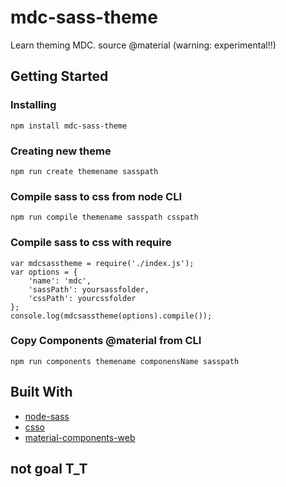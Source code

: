 # mdc-sass-theme

Learn theming MDC. source @material (warning: experimental!!)

## Getting Started

### Installing

```
npm install mdc-sass-theme
```


### Creating new theme

```
npm run create themename sasspath
```


###  Compile sass to css from node CLI

```
npm run compile themename sasspath csspath
```


###  Compile sass to css with require

```
var mdcsasstheme = require('./index.js');
var options = {
	'name': 'mdc',
	'sassPath': yoursassfolder,
	'cssPath': yourcssfolder
};
console.log(mdcsasstheme(options).compile());
```


###  Copy Components @material from CLI

```
npm run components themename componensName sasspath
```


## Built With

* [node-sass](https://www.npmjs.com/package/node-sass)
* [csso](https://www.npmjs.com/package/csso)
* [material-components-web](https://www.npmjs.com/package/material-components-web)

## not goal T_T